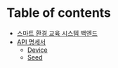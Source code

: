 # Table of contents

* [스마트 환경 교육 시스템 백엔드](README.md)
* [API 명세서](api/README.md)
  * [Device](api/device.md)
  * [Seed](api/seed.md)
